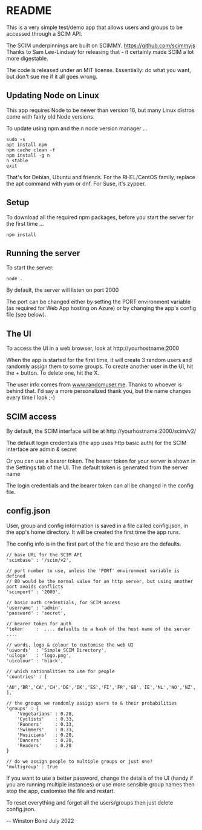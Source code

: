 # README
This is a very simple test/demo app that allows users and groups to be accessed through a SCIM API.

The SCIM underpinnings are built on SCIMMY. https://github.com/scimmyjs
Thanks to Sam Lee-Lindsay for releasing that - it certainly made SCIM a lot more digestable.

The code is released under an MIT license. Essentially: do what you want, but don't sue me if it all goes wrong.

## Updating Node on Linux
This app requires Node to be newer than version 16, but many Linux distros come with fairly old Node versions. 

To update using npm and the n node version manager ...

    sudo -s
    apt install npm      
    npm cache clean -f
    npm install -g n
    n stable
    exit

That's for Debian, Ubuntu and friends. For the RHEL/CentOS family, replace the apt command with yum or dnf. For Suse, it's zypper. 
  
## Setup
To download all the required npm packages, before you start the server for the first time ...

    npm install

## Running the server
To start the server:

    node .
    
By default, the server will listen on port 2000   

The port can be changed either by setting the PORT environment variable (as required for Web App hosting on Azure) or by changing the app's config file (see below).

## The UI
To access the UI in a web browser, look at http://yourhostname:2000

When the app is started for the first time, it will create 3 random users and randomly assign them to some groups. To create another user in the UI, hit the + button. To delete one, hit the X.

The user info comes from www.randomuser.me. Thanks to whoever is behind that. I'd say a more personalized thank you, but the name changes every time I look ;-)

## SCIM access
By default, the SCIM interface will be at http://yourhostname:2000/scim/v2/

The default login credentials (the app uses http basic auth) for the SCIM interface are admin & secret

Or you can use a bearer token. The bearer token for your server is shown in the Settings tab of the UI. The default token is generated from the server name

The login credentials and the bearer token can all be changed in the config file.

## config.json
User, group and config information is saved in a file called config.json, in the app's home directory. It will be created the first time the app runs.

The config info is in the first part of the file and these are the defaults.
 
    // base URL for the SCIM API
    'scimbase' : '/scim/v2',
    
    // port number to use, unless the 'PORT' environment variable is defined
    // 80 would be the normal value for an http server, but using another port avoids conflicts
    'scimport' : '2000',
         
    // basic auth credentials, for SCIM access
    'username' : 'admin',
    'password' : 'secret',
    
    // bearer token for auth
    'token'    :  .... defaults to a hash of the host name of the server ....

    // words, logo & colour to customise the web UI 
    'uiwords'  : 'Simple SCIM Directory',
    'uilogo'   : 'logo.png',
    'uicolour' : 'black',
    
    // which nationalities to use for people
    'countries' : [
        'AU','BR','CA','CH','DE','DK','ES','FI','FR','GB','IE','NL','NO','NZ','US'
    ],
    
    // the groups we randomly assign users to & their probabilities
    'groups' : {
        'Vegetarians' : 0.20, 
        'Cyclists'    : 0.33, 
        'Runners'     : 0.33, 
        'Swimmers'    : 0.33, 
        'Musicians'   : 0.20, 
        'Dancers'     : 0.20, 
        'Readers'     : 0.20
    }

    // do we assign people to multiple groups or just one?
    'multigroup' : true

If you want to use a better password, change the details of the UI (handy if you are running multiple instances) or use more sensible group names then stop the app, customise the file and restart. 

To reset everything and forget all the users/groups then just delete config.json. 

--
Winston Bond
July 2022